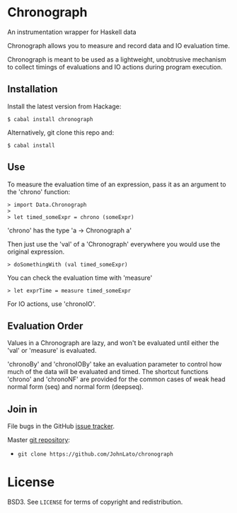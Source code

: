 
Chronograph
============

An instrumentation wrapper for Haskell data

Chronograph allows you to measure and record data and IO evaluation time.

Chronograph is meant to be used as a lightweight, unobtrusive mechanism to
collect timings of evaluations and IO actions during program execution.

Installation
------------

Install the latest version from Hackage:

    $ cabal install chronograph

Alternatively, git clone this repo and:

    $ cabal install

Use
---

To measure the evaluation time of an expression, pass it as an argument to the
'chrono' function:

    > import Data.Chronograph
    >
    > let timed_someExpr = chrono (someExpr)

'chrono' has the type 'a -> Chronograph a'

Then just use the 'val' of a 'Chronograph' everywhere you would use the
original expression.

    > doSomethingWith (val timed_someExpr)

You can check the evaluation time with 'measure'

    > let exprTime = measure timed_someExpr

For IO actions, use 'chronoIO'.

Evaluation Order
----------------

Values in a Chronograph are lazy, and won't be evaluated until either the 'val'
or 'measure' is evaluated.

'chronoBy' and 'chronoIOBy' take an evaluation parameter to control how much of
the data will be evaluated and timed.  The shortcut functions 'chrono' and
'chronoNF' are provided for the common cases of weak head normal form (seq) and
normal form (deepseq).

Join in
-------

File bugs in the GitHub [issue tracker][].

Master [git repository][gh]:

* `git clone https://github.com/JohnLato/chronograph`

# License

BSD3. See `LICENSE` for terms of copyright and redistribution.

[issue tracker]: http://github.com/JohnLato/chronograph/issues
[gh]: http://github.com/JohnLato/chronograph

